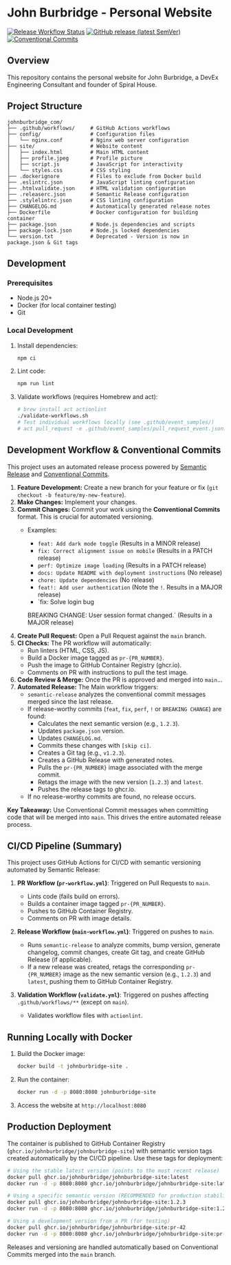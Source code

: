# John Burbridge - Personal Website

[![Release Workflow Status](https://github.com/johnburbridge/johnburbridge_com/actions/workflows/main-workflow.yml/badge.svg?branch=main)](https://github.com/johnburbridge/johnburbridge_com/actions/workflows/main-workflow.yml)
[![GitHub release (latest SemVer)](https://img.shields.io/github/v/release/johnburbridge/johnburbridge_com?sort=semver)](https://github.com/johnburbridge/johnburbridge_com/releases/latest)
[![Conventional Commits](https://img.shields.io/badge/Conventional%20Commits-1.0.0-%23FE5196?logo=conventionalcommits&logoColor=white)](https://conventionalcommits.org)

## Overview
This repository contains the personal website for John Burbridge, a DevEx Engineering Consultant and founder of Spiral House.

## Project Structure
```
johnburbridge_com/
├── .github/workflows/     # GitHub Actions workflows
├── config/                # Configuration files
│   └── nginx.conf         # Nginx web server configuration
├── site/                  # Website content
│   ├── index.html         # Main HTML content
│   ├── profile.jpeg       # Profile picture
│   ├── script.js          # JavaScript for interactivity
│   └── styles.css         # CSS styling
├── .dockerignore          # Files to exclude from Docker build
├── .eslintrc.json         # JavaScript linting configuration
├── .htmlvalidate.json     # HTML validation configuration
├── .releaserc.json        # Semantic Release configuration
├── .stylelintrc.json      # CSS linting configuration
├── CHANGELOG.md           # Automatically generated release notes
├── Dockerfile             # Docker configuration for building container
├── package.json           # Node.js dependencies and scripts
├── package-lock.json      # Node.js locked dependencies
└── version.txt            # Deprecated - Version is now in package.json & Git tags
```

## Development

### Prerequisites
- Node.js 20+
- Docker (for local container testing)
- Git

### Local Development
1. Install dependencies:
   ```bash
   npm ci
   ```

2. Lint code:
   ```bash
   npm run lint
   ```
   
3. Validate workflows (requires Homebrew and act):
   ```bash
   # brew install act actionlint
   ./validate-workflows.sh
   # Test individual workflows locally (see .github/event_samples/)
   # act pull_request -e .github/event_samples/pull_request_event.json | cat
   ```

## Development Workflow & Conventional Commits

This project uses an automated release process powered by [Semantic Release](https://semantic-release.gitbook.io/) and [Conventional Commits](https://www.conventionalcommits.org/).

1.  **Feature Development:** Create a new branch for your feature or fix (`git checkout -b feature/my-new-feature`).
2.  **Make Changes:** Implement your changes.
3.  **Commit Changes:** Commit your work using the **Conventional Commits** format. This is crucial for automated versioning.
    *   Examples:
        *   `feat: Add dark mode toggle` (Results in a MINOR release)
        *   `fix: Correct alignment issue on mobile` (Results in a PATCH release)
        *   `perf: Optimize image loading` (Results in a PATCH release)
        *   `docs: Update README with deployment instructions` (No release)
        *   `chore: Update dependencies` (No release)
        *   `feat!: Add user authentication` (Note the `!`. Results in a MAJOR release)
        *   `fix: Solve login bug
           
           BREAKING CHANGE: User session format changed.` (Results in a MAJOR release)
4.  **Create Pull Request:** Open a Pull Request against the `main` branch.
5.  **CI Checks:** The PR workflow will automatically:
    *   Run linters (HTML, CSS, JS).
    *   Build a Docker image tagged as `pr-{PR_NUMBER}`.
    *   Push the image to GitHub Container Registry (ghcr.io).
    *   Comments on PR with instructions to pull the test image.
6.  **Code Review & Merge:** Once the PR is approved and merged into `main`...
7.  **Automated Release:** The Main workflow triggers:
    *   `semantic-release` analyzes the conventional commit messages merged since the last release.
    *   If release-worthy commits (`feat`, `fix`, `perf`, `!` or `BREAKING CHANGE`) are found:
        *   Calculates the next semantic version (e.g., `1.2.3`).
        *   Updates `package.json` version.
        *   Updates `CHANGELOG.md`.
        *   Commits these changes with `[skip ci]`.
        *   Creates a Git tag (e.g., `v1.2.3`).
        *   Creates a GitHub Release with generated notes.
        *   Pulls the `pr-{PR_NUMBER}` image associated with the merge commit.
        *   Retags the image with the new version (`1.2.3`) and `latest`.
        *   Pushes the release tags to ghcr.io.
    *   If no release-worthy commits are found, no release occurs.

**Key Takeaway:** Use Conventional Commit messages when committing code that will be merged into `main`. This drives the entire automated release process.

## CI/CD Pipeline (Summary)

This project uses GitHub Actions for CI/CD with semantic versioning automated by Semantic Release:

1.  **PR Workflow (`pr-workflow.yml`)**: Triggered on Pull Requests to `main`.
    *   Lints code (fails build on errors).
    *   Builds a container image tagged `pr-{PR_NUMBER}`.
    *   Pushes to GitHub Container Registry.
    *   Comments on PR with image details.

2.  **Release Workflow (`main-workflow.yml`)**: Triggered on pushes to `main`.
    *   Runs `semantic-release` to analyze commits, bump version, generate changelog, commit changes, create Git tag, and create GitHub Release (if applicable).
    *   If a new release was created, retags the corresponding `pr-{PR_NUMBER}` image as the new semantic version (e.g., `1.2.3`) and `latest`, pushing them to GitHub Container Registry.

3.  **Validation Workflow (`validate.yml`)**: Triggered on pushes affecting `.github/workflows/**` (except on `main`).
    *   Validates workflow files with `actionlint`.

## Running Locally with Docker

1.  Build the Docker image:
    ```bash
    docker build -t johnburbridge-site .
    ```

2.  Run the container:
    ```bash
    docker run -d -p 8080:8080 johnburbridge-site
    ```

3.  Access the website at `http://localhost:8080`

## Production Deployment

The container is published to GitHub Container Registry (`ghcr.io/johnburbridge/johnburbridge-site`) with semantic version tags created automatically by the CI/CD pipeline. Use these tags for deployment:

```bash
# Using the stable latest version (points to the most recent release)
docker pull ghcr.io/johnburbridge/johnburbridge-site:latest
docker run -d -p 8080:8080 ghcr.io/johnburbridge/johnburbridge-site:latest

# Using a specific semantic version (RECOMMENDED for production stability)
docker pull ghcr.io/johnburbridge/johnburbridge-site:1.2.3
docker run -d -p 8080:8080 ghcr.io/johnburbridge/johnburbridge-site:1.2.3

# Using a development version from a PR (for testing)
docker pull ghcr.io/johnburbridge/johnburbridge-site:pr-42
docker run -d -p 8080:8080 ghcr.io/johnburbridge/johnburbridge-site:pr-42
```

Releases and versioning are handled automatically based on Conventional Commits merged into the `main` branch.